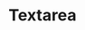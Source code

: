 ---
layout: pattern
categories: [patterns, text-input]
title: Textarea
type: [detail-page]
permalink: /patterns/text-input/textarea/
overview: Lorem ipsum dolor sit amet, consectetur adipiscing elit, sed do eiusmod tempor incididunt ut labore et dolore magna aliqua. Interdum velit euismod in pellentesque. 
description: |
    
usa-link: "https://designsystem.digital.gov/components/text-input/"
specification: |
#spec:
text-label: Text label
text-type: success 
### options: success (corresponding class: usa-input--success), error (corresponding class: usa-input--error), focus (corresponding class: usa-focus)
class: usa-input--success
### options: usa-input--error , usa-input--success, usa-focus
yml: |
  
  text-label: Text label
  text-type: success 
  ### text-type options: 
    ### success (corresponding class: usa-input--success)
    ### error (corresponding class: usa-input--error)
    ### focus (corresponding class: usa-focus)
  class: usa-input--success
  ### class options: 
    ### usa-input--error
    ### usa-input--success 
    ### usa-focus

jekyll: |

  "{% include patterns/text-input/textarea.md %}"

### Paths to view design and code... 
## designimg: can be used to show an image of the design until a coded version can be created. The htmlpath & csspath should be located in the pattens folder. Read more about creating coded components in /docs/creating-patterns 
# designimg: 
htmlexcerpt: patterns/text-input/textarea-focus.md
htmlpath: patterns/text-input/textarea.md
csspath: patterns/text-input/index.scss
---